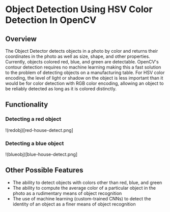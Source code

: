 # Object Detection Using HSV Color Detection In OpenCV

## Overview

The Object Detector detects objects in a photo by color and returns their coordinates in the photo as well as size, shape, and other properties. Currently, objects colored red, blue, and green are detectable. OpenCV's contour detection requires no machine learning making this a fast solution to the problem of detecting objects on a manufacturing table. For HSV color encoding, the level of light or shadow on the object is less important than it would be for color detection with RGB color encoding, allowing an object to be reliably detected as long as it is colored distinctly.

## Functionality

### Detecting a red object

!(redobj)[red-house-detect.png]

### Detecting a blue object

!(blueobj)[blue-house-detect.png]

## Other Possible Features

- The ability to detect objects with colors other than red, blue, and green
- The ability to compute the average color of a particular object in the photo as a rudimentary means of object recognition
- The use of machine learning (custom-trained CNNs) to detect the identity of an object as a finer means of object recognition
